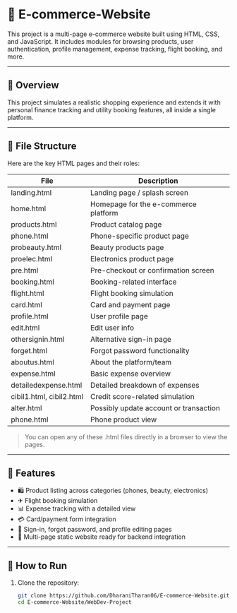 # 🛒 E-commerce-Website

This project is a multi-page e-commerce website built using HTML, CSS, and JavaScript. It includes modules for browsing products, user authentication, profile management, expense tracking, flight booking, and more.

---

## 🧾 Overview

This project simulates a realistic shopping experience and extends it with personal finance tracking and utility booking features, all inside a single platform.

---

## 📁 File Structure

Here are the key HTML pages and their roles:

| File | Description |
|------|-------------|
| landing.html | Landing page / splash screen |
| home.html | Homepage for the e-commerce platform |
| products.html | Product catalog page |
| phone.html | Phone-specific product page |
| probeauty.html | Beauty products page |
| proelec.html | Electronics product page |
| pre.html | Pre-checkout or confirmation screen |
| booking.html | Booking-related interface |
| flight.html | Flight booking simulation |
| card.html | Card and payment page |
| profile.html | User profile page |
| edit.html | Edit user info |
| othersignin.html | Alternative sign-in page |
| forget.html | Forgot password functionality |
| aboutus.html | About the platform/team |
| expense.html | Basic expense overview |
| detailedexpense.html | Detailed breakdown of expenses |
| cibil1.html, cibil2.html | Credit score-related simulation |
| alter.html | Possibly update account or transaction |
| phone.html | Phone product view |

> You can open any of these .html files directly in a browser to view the pages.

---

## 🔧 Features

- 🛍 Product listing across categories (phones, beauty, electronics)
- ✈ Flight booking simulation
- 📊 Expense tracking with a detailed view
- 💳 Card/payment form integration
- 👤 Sign-in, forgot password, and profile editing pages
- 📄 Multi-page static website ready for backend integration

---

## 🚀 How to Run

1. Clone the repository:
   ```bash
   git clone https://github.com/DharaniTharan06/E-commerce-Website.git
   cd E-commerce-Website/WebDev-Project
